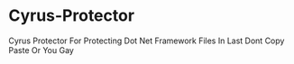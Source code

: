 # Cyrus-Protector
Cyrus Protector For Protecting Dot Net Framework Files
In Last Dont Copy Paste Or You Gay
